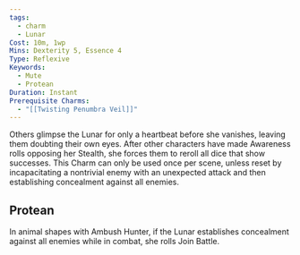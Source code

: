 ```yaml
---
tags:
  - charm
  - Lunar
Cost: 10m, 1wp
Mins: Dexterity 5, Essence 4
Type: Reflexive
Keywords:
  - Mute
  - Protean
Duration: Instant
Prerequisite Charms:
  - "[[Twisting Penumbra Veil]]"
---
```

Others glimpse the Lunar for only a heartbeat before she vanishes, leaving them doubting their own eyes. After other characters have made Awareness rolls opposing her Stealth, she forces them to reroll all dice that show successes. This Charm can only be used once per scene, unless reset by incapacitating a nontrivial enemy with an unexpected attack and then establishing concealment against all enemies. 
## Protean 

In animal shapes with Ambush Hunter, if the Lunar establishes concealment against all enemies while in combat, she rolls Join Battle. 